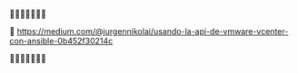 📖📖📖📖📖📖📖

📌 https://medium.com/@jurgennikolai/usando-la-api-de-vmware-vcenter-con-ansible-0b452f30214c

📖📖📖📖📖📖📖
